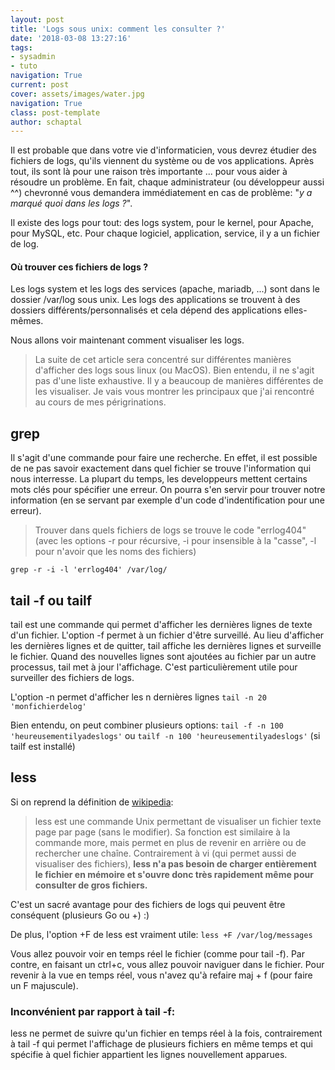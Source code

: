 ```yaml
---
layout: post
title: 'Logs sous unix: comment les consulter ?'
date: '2018-03-08 13:27:16'
tags:
- sysadmin
- tuto
navigation: True
current: post
cover: assets/images/water.jpg
navigation: True
class: post-template
author: schaptal
---
```


Il est probable que dans votre vie d'informaticien, vous devrez étudier des fichiers de logs, qu'ils viennent du système ou de vos applications. 
Après tout, ils sont là pour une raison très importante ... pour vous aider à résoudre un problème. 
En fait, chaque administrateur (ou développeur aussi ^^) chevronné vous demandera immédiatement en cas de problème: "*y a marqué quoi dans les logs ?*".

Il existe des logs pour tout: des logs system, pour le kernel, pour Apache, pour MySQL, etc. Pour chaque logiciel, application, service, il y a un fichier de log.

#### Où trouver ces fichiers de logs ?
Les logs system et les logs des services (apache, mariadb, ...) sont dans le dossier /var/log sous unix. Les logs des applications se trouvent à des dossiers différents/personnalisés et cela dépend des applications elles-mêmes.

Nous allons voir maintenant comment visualiser les logs.
> La suite de cet article sera concentré sur différentes manières d'afficher des logs sous linux (ou MacOS). Bien entendu, il ne s'agit pas d'une liste exhaustive. Il y a beaucoup de manières différentes de les visualiser. Je vais vous montrer les principaux que j'ai rencontré au cours de mes périgrinations.

## grep
Il s'agit d'une commande pour faire une recherche. En effet, il est possible de ne pas savoir exactement dans quel fichier se trouve l'information qui nous interresse. La plupart du temps, les developpeurs mettent certains mots clés pour spécifier une erreur. On pourra s'en servir pour trouver notre information (en se servant par exemple d'un code d'indentification pour une erreur).
> Trouver dans quels fichiers de logs se trouve le code "errlog404" (avec les options -r  pour récursive, -i  pour insensible à la "casse", -l  pour n'avoir que les noms des fichiers)

`grep -r -i -l 'errlog404' /var/log/`

## tail -f ou tailf

tail est une commande qui permet d'afficher les dernières lignes de texte d'un fichier.
L'option -f permet à un fichier d'être surveillé. Au lieu d'afficher les dernières lignes et de quitter, tail affiche les dernières lignes et surveille le fichier. Quand des nouvelles lignes sont ajoutées au fichier par un autre processus, tail met à jour l'affichage. C'est particulièrement utile pour surveiller des fichiers de logs. 

L'option -n permet d'afficher les n dernières lignes
`tail -n 20 'monfichierdelog'`

Bien entendu, on peut combiner plusieurs options:
`tail -f -n 100 'heureusementilyadeslogs'`
ou
`tailf -n 100 'heureusementilyadeslogs'`
(si tailf est installé)

## less

Si on reprend la définition de [wikipedia](https://fr.wikipedia.org/wiki/Less_(Unix)):

> less est une commande Unix permettant de visualiser un fichier texte page par page (sans le modifier). Sa fonction est similaire à la commande more, mais permet en plus de revenir en arrière ou de rechercher une chaîne. Contrairement à vi (qui permet aussi de visualiser des fichiers), **less n'a pas besoin de charger entièrement le fichier en mémoire et s'ouvre donc très rapidement même pour consulter de gros fichiers.**

C'est un sacré avantage pour des fichiers de logs qui peuvent être conséquent (plusieurs Go ou +)  :)

De plus, l'option +F de less est vraiment utile:
`less +F /var/log/messages`

Vous allez pouvoir voir en temps réel le fichier (comme pour tail -f).
Par contre, en faisant un ctrl+c, vous allez pouvoir naviguer dans le fichier. Pour revenir à la vue en temps réel, vous n'avez qu'à refaire maj + f (pour faire un F majuscule).

### Inconvénient par rapport à tail -f:
less ne permet de suivre qu'un fichier en temps réel à la fois, contrairement à tail -f qui permet l'affichage de plusieurs fichiers en même temps et qui spécifie à quel fichier appartient les lignes nouvellement apparues.